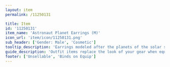 ```yaml
---
layout: item
permalink: /11250131

title: Item
id: '11250131'
item_name: 'Astronaut Planet Earrings (M)'
icon_url: 'item/icon/11250131.png'
sub_header: ['Gender: Male', 'Cosmetic']
tooltip_description: 'Earrings modeled after the planets of the solar system.'
guide_description: 'Outfit items replace the look of your gear when equipped.'
footer: ['Unsellable', 'Binds on Equip']
---
```

